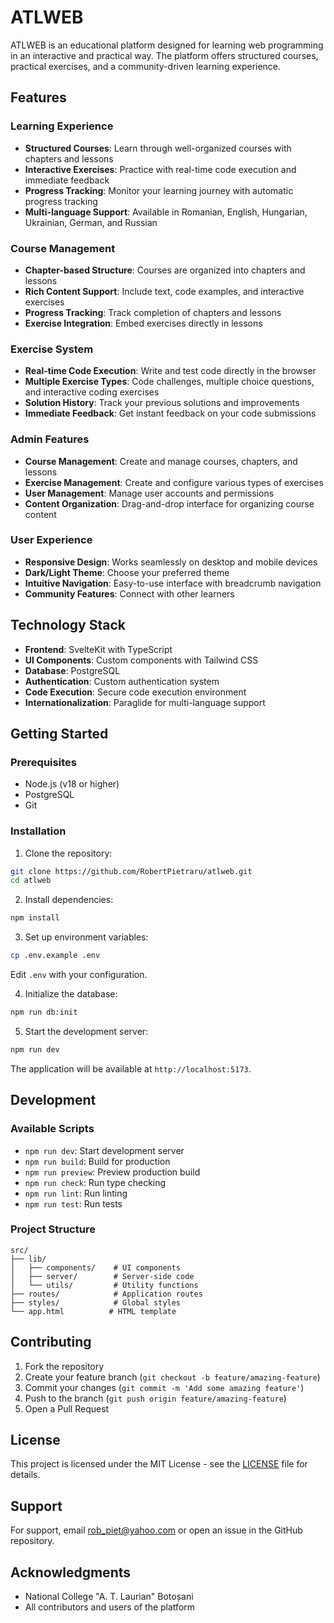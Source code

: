 # ATLWEB

ATLWEB is an educational platform designed for learning web programming in an interactive and practical way. The platform offers structured courses, practical exercises, and a community-driven learning experience.

## Features

### Learning Experience
- **Structured Courses**: Learn through well-organized courses with chapters and lessons
- **Interactive Exercises**: Practice with real-time code execution and immediate feedback
- **Progress Tracking**: Monitor your learning journey with automatic progress tracking
- **Multi-language Support**: Available in Romanian, English, Hungarian, Ukrainian, German, and Russian

### Course Management
- **Chapter-based Structure**: Courses are organized into chapters and lessons
- **Rich Content Support**: Include text, code examples, and interactive exercises
- **Progress Tracking**: Track completion of chapters and lessons
- **Exercise Integration**: Embed exercises directly in lessons

### Exercise System
- **Real-time Code Execution**: Write and test code directly in the browser
- **Multiple Exercise Types**: Code challenges, multiple choice questions, and interactive coding exercises
- **Solution History**: Track your previous solutions and improvements
- **Immediate Feedback**: Get instant feedback on your code submissions

### Admin Features
- **Course Management**: Create and manage courses, chapters, and lessons
- **Exercise Management**: Create and configure various types of exercises
- **User Management**: Manage user accounts and permissions
- **Content Organization**: Drag-and-drop interface for organizing course content

### User Experience
- **Responsive Design**: Works seamlessly on desktop and mobile devices
- **Dark/Light Theme**: Choose your preferred theme
- **Intuitive Navigation**: Easy-to-use interface with breadcrumb navigation
- **Community Features**: Connect with other learners

## Technology Stack

- **Frontend**: SvelteKit with TypeScript
- **UI Components**: Custom components with Tailwind CSS
- **Database**: PostgreSQL
- **Authentication**: Custom authentication system
- **Code Execution**: Secure code execution environment
- **Internationalization**: Paraglide for multi-language support

## Getting Started

### Prerequisites
- Node.js (v18 or higher)
- PostgreSQL
- Git

### Installation

1. Clone the repository:
```bash
git clone https://github.com/RobertPietraru/atlweb.git
cd atlweb
```

2. Install dependencies:
```bash
npm install
```

3. Set up environment variables:
```bash
cp .env.example .env
```
Edit `.env` with your configuration.

4. Initialize the database:
```bash
npm run db:init
```

5. Start the development server:
```bash
npm run dev
```

The application will be available at `http://localhost:5173`.

## Development

### Available Scripts

- `npm run dev`: Start development server
- `npm run build`: Build for production
- `npm run preview`: Preview production build
- `npm run check`: Run type checking
- `npm run lint`: Run linting
- `npm run test`: Run tests

### Project Structure

```
src/
├── lib/
│   ├── components/    # UI components
│   ├── server/        # Server-side code
│   └── utils/         # Utility functions
├── routes/            # Application routes
├── styles/            # Global styles
└── app.html          # HTML template
```

## Contributing

1. Fork the repository
2. Create your feature branch (`git checkout -b feature/amazing-feature`)
3. Commit your changes (`git commit -m 'Add some amazing feature'`)
4. Push to the branch (`git push origin feature/amazing-feature`)
5. Open a Pull Request

## License

This project is licensed under the MIT License - see the [LICENSE](LICENSE) file for details.

## Support

For support, email rob_piet@yahoo.com or open an issue in the GitHub repository.

## Acknowledgments

- National College "A. T. Laurian" Botoșani
- All contributors and users of the platform
